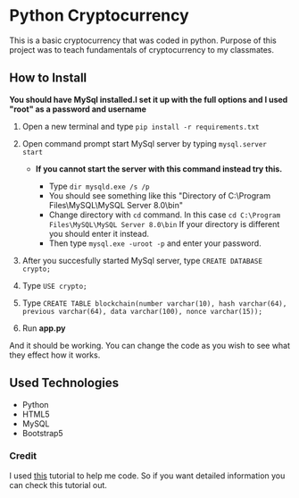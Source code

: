 # Python Cryptocurrency

This is a basic cryptocurrency that was coded in python. Purpose of this project was to teach fundamentals of cryptocurrency to my classmates.

## How to Install

**You should have MySql installed.I set it up with the full options and I used "root" as a password and username**

1. Open a new terminal and type `pip install -r requirements.txt`

2. Open command prompt start MySql server by typing `mysql.server start`

    - **If you cannot start the server with this command instead try this.**

        - Type `dir mysqld.exe /s /p`
        - You should see something like this "Directory of C:\Program Files\MySQL\MySQL Server 8.0\bin"
        - Change directory with `cd` command. In this case `cd C:\Program Files\MySQL\MySQL Server 8.0\bin` If your directory is different you should enter it instead.
        - Then type `mysql.exe -uroot -p` and enter your password.
3. After you succesfully started MySql server, type `CREATE DATABASE crypto;`

4. Type `USE crypto;`

5. Type `CREATE TABLE blockchain(number varchar(10), hash varchar(64), previous varchar(64), data varchar(100), nonce varchar(15));`

6. Run **app.py**

And it should be working. You can change the code as you wish to see what they effect how it works.



## Used Technologies

- Python
- HTML5
- MySQL
- Bootstrap5


### Credit

I used [this](https://www.youtube.com/watch?v=b41TVaLwhKc&list=PLtCKS3CuBDYV_Vyl1ZH2Je8gSdXfQf4e3) tutorial to help me code. So if you want detailed information you can check this tutorial out.